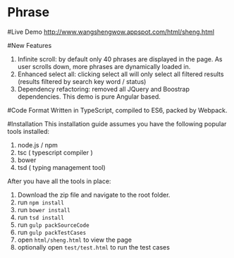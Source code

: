 # Phrase

#Live Demo
http://www.wangshengwow.appspot.com/html/sheng.html

#New Features
1. Infinite scroll: by default only 40 phrases are displayed in the page. As user scrolls down, more phrases are dynamically loaded in.
2. Enhanced select all: clicking select all will only select all filtered results (results filtered by search key word / status)
3. Dependency refactoring: removed all JQuery and Boostrap dependencies. This demo is pure Angular based.

#Code Format
Written in TypeScript, compiled to ES6, packed by Webpack.

#Installation
This installation guide assumes you have the following popular tools installed:
1. node.js / npm
2. tsc ( typescript compiler )
3. bower
4. tsd ( typing management tool)

After you have all the tools in place:
1. Download the zip file and navigate to the root folder.
2. run `npm install`
3. run `bower install`
4. run `tsd install`
5. run `gulp packSourceCode`
6. run `gulp packTestCases`
7. open `html/sheng.html` to view the page
8. optionally open `test/test.html` to run the test cases


